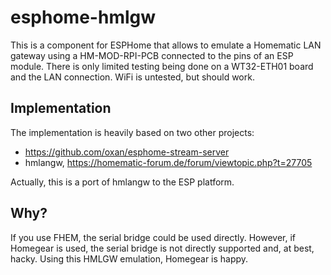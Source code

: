# esphome-hmlgw

This is a component for ESPHome that allows to emulate a Homematic LAN gateway
using a HM-MOD-RPI-PCB connected to the pins of an ESP module.
There is only limited testing being done on a WT32-ETH01 board and the LAN
connection. WiFi is untested, but should work.

## Implementation

The implementation is heavily based on two other projects:
  * https://github.com/oxan/esphome-stream-server
  * hmlangw, https://homematic-forum.de/forum/viewtopic.php?t=27705

Actually, this is a port of hmlangw to the ESP platform.

## Why?

If you use FHEM, the serial bridge could be used directly. However, if
Homegear is used, the serial bridge is not directly supported and, at best,
hacky. Using this HMLGW emulation, Homegear is happy.
